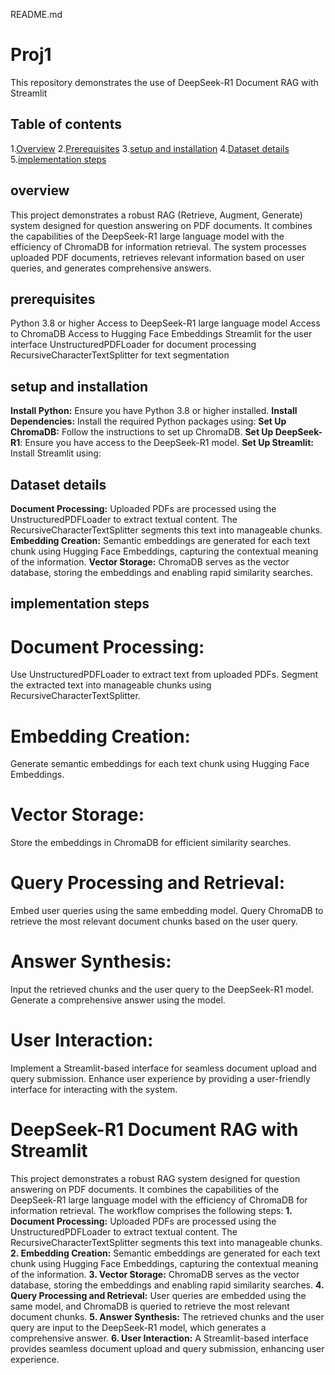 README.md

# Proj1
This repository demonstrates the use of DeepSeek-R1 Document RAG with Streamlit

## Table of contents
1.[Overview](#overview)
2.[Prerequisites](#prerequisite)
3.[setup and installation](#setup_and_installation)
4.[Dataset details](#dataset_details)
5.[implementation steps](#implementation_steps)

## overview
This project demonstrates a robust RAG (Retrieve, Augment, Generate) system designed for question answering on PDF documents. It combines the capabilities of the DeepSeek-R1 large language model with the efficiency of ChromaDB for information retrieval. The system processes uploaded PDF documents, retrieves relevant information based on user queries, and generates comprehensive answers.

## prerequisites
Python 3.8 or higher
Access to DeepSeek-R1 large language model
Access to ChromaDB
Access to Hugging Face Embeddings
Streamlit for the user interface
UnstructuredPDFLoader for document processing
RecursiveCharacterTextSplitter for text segmentation

## setup and installation
**Install Python:** Ensure you have Python 3.8 or higher installed.
**Install Dependencies:** Install the required Python packages using:
**Set Up ChromaDB:** Follow the instructions to set up ChromaDB.
**Set Up DeepSeek-R1**: Ensure you have access to the DeepSeek-R1 model.
**Set Up Streamlit:** Install Streamlit using:

## Dataset details
**Document Processing:** Uploaded PDFs are processed using the UnstructuredPDFLoader to extract textual content. The RecursiveCharacterTextSplitter segments this text into manageable chunks.
**Embedding Creation:** Semantic embeddings are generated for each text chunk using Hugging Face Embeddings, capturing the contextual meaning of the information.
**Vector Storage:** ChromaDB serves as the vector database, storing the embeddings and enabling rapid similarity searches.

## implementation steps
# Document Processing:
Use UnstructuredPDFLoader to extract text from uploaded PDFs.
Segment the extracted text into manageable chunks using RecursiveCharacterTextSplitter.
# Embedding Creation:
Generate semantic embeddings for each text chunk using Hugging Face Embeddings.
# Vector Storage:
Store the embeddings in ChromaDB for efficient similarity searches.
# Query Processing and Retrieval:
Embed user queries using the same embedding model.
Query ChromaDB to retrieve the most relevant document chunks based on the user query.
# Answer Synthesis:
Input the retrieved chunks and the user query to the DeepSeek-R1 model.
Generate a comprehensive answer using the model.
# User Interaction:
Implement a Streamlit-based interface for seamless document upload and query submission.
Enhance user experience by providing a user-friendly interface for interacting with the system.









# DeepSeek-R1 Document RAG with Streamlit

This project demonstrates a robust RAG system designed for question answering on PDF documents.  It combines the capabilities of the DeepSeek-R1 large language model with the efficiency of ChromaDB for information retrieval.  The workflow comprises the following steps:
**1. Document Processing:** Uploaded PDFs are processed using the UnstructuredPDFLoader to extract textual content. The RecursiveCharacterTextSplitter segments this text into manageable chunks.
**2. Embedding Creation:** Semantic embeddings are generated for each text chunk using Hugging Face Embeddings, capturing the contextual meaning of the information.
**3. Vector Storage:** ChromaDB serves as the vector database, storing the embeddings and enabling rapid similarity searches.
**4. Query Processing and Retrieval:** User queries are embedded using the same model, and ChromaDB is queried to retrieve the most relevant document chunks.
**5. Answer Synthesis:** The retrieved chunks and the user query are input to the DeepSeek-R1 model, which generates a comprehensive answer.
**6. User Interaction:** A Streamlit-based interface provides seamless document upload and query submission, enhancing user experience.
